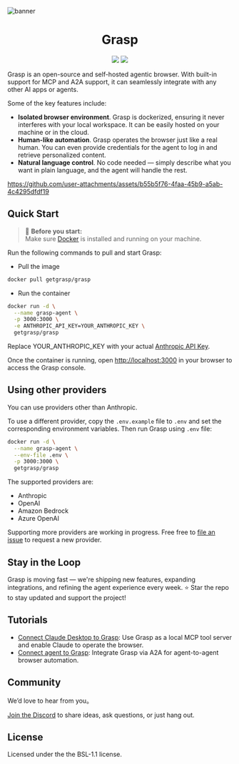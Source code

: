 ![banner](https://github.com/user-attachments/assets/6314baa8-4b90-4b0d-ad85-0ef673e2ceca)

<h1 align="center">Grasp</h1>

<p align="center">
  <a href="https://hub.docker.com/r/getgrasp/grasp"><img src="https://img.shields.io/github/actions/workflow/status/aircodelabs/grasp/docker-publish.yml?style=for-the-badge&logo=docker"></a>
  <a href="https://discord.gg/XFqCA9VqWe"><img src="https://img.shields.io/badge/discord%20community-20B2AA?style=for-the-badge&logo=discord"></a>
</p>

Grasp is an open-source and self-hosted agentic browser. With built-in support for MCP and A2A support, it can seamlessly integrate with any other AI apps or agents.

Some of the key features include:

- **Isolated browser environment**. Grasp is dockerized, ensuring it never interferes with your local workspace. It can be easily hosted on your machine or in the cloud.
- **Human-like automation**. Grasp operates the browser just like a real human. You can even provide credentials for the agent to log in and retrieve personalized content.
- **Natural language control**. No code needed — simply describe what you want in plain language, and the agent will handle the rest.

https://github.com/user-attachments/assets/b55b5f76-4faa-45b9-a5ab-4c4295dfdf19

## Quick Start

> 🐳 **Before you start:**  
> Make sure [Docker](https://www.docker.com/get-started/) is installed and running on your machine.

Run the following commands to pull and start Grasp:

- Pull the image

```sh
docker pull getgrasp/grasp
```

- Run the container

```sh
docker run -d \
  --name grasp-agent \
  -p 3000:3000 \
  -e ANTHROPIC_API_KEY=YOUR_ANTHROPIC_KEY \
  getgrasp/grasp
```

Replace YOUR_ANTHROPIC_KEY with your actual [Anthropic API Key](https://console.anthropic.com/settings/keys).

Once the container is running, open [http://localhost:3000](http://localhost:3000) in your browser to access the Grasp console.

## Using other providers

You can use providers other than Anthropic.

To use a different provider, copy the `.env.example` file to `.env` and set the corresponding environment variables. Then run Grasp using `.env` file:

```sh
docker run -d \
  --name grasp-agent \
  --env-file .env \
  -p 3000:3000 \
  getgrasp/grasp
```

The supported providers are:

- Anthropic
- OpenAI
- Amazon Bedrock
- Azure OpenAI

Supporting more providers are working in progress. Free free to [file an issue](https://github.com/aircodelabs/grasp/issues) to request a new provider.

## Stay in the Loop

Grasp is moving fast — we're shipping new features, expanding integrations, and refining the agent experience every week.
⭐ Star the repo to stay updated and support the project!

## Tutorials

- [Connect Claude Desktop to Grasp](./docs/tutorials/mcp-claude-desktop.md): Use Grasp as a local MCP tool server and enable Claude to operate the browser.
- [Connect agent to Grasp](./docs/tutorials/a2a-agent.md): Integrate Grasp via A2A for agent-to-agent browser automation.

## Community

We’d love to hear from you。

[Join the Discord](https://discord.gg/XFqCA9VqWe) to share ideas, ask questions, or just hang out.

## License

Licensed under the the BSL-1.1 license.
